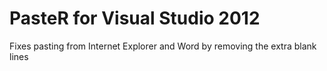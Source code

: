 # PasteR for Visual Studio 2012 #

Fixes pasting from Internet Explorer and Word by removing the extra blank lines
